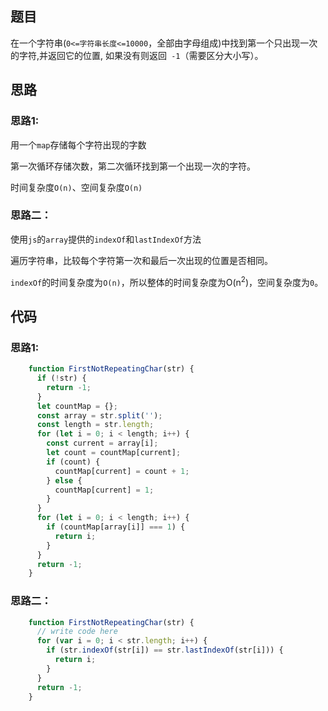 ## 题目

在一个字符串(`0<=字符串长度<=10000`，全部由字母组成)中找到第一个只出现一次的字符,并返回它的位置, 如果没有则返回` -1`（需要区分大小写）。

## 思路

### 思路1:

用一个`map`存储每个字符出现的字数

第一次循环存储次数，第二次循环找到第一个出现一次的字符。

时间复杂度`O(n)`、空间复杂度`O(n)`

### 思路二：

使用`js`的`array`提供的`indexOf`和`lastIndexOf`方法

遍历字符串，比较每个字符第一次和最后一次出现的位置是否相同。

`indexOf`的时间复杂度为`O(n)`，所以整体的时间复杂度为O(n<sup>2</sup>)，空间复杂度为`0`。

## 代码

### 思路1:
```js
    function FirstNotRepeatingChar(str) {
      if (!str) {
        return -1;
      }
      let countMap = {};
      const array = str.split('');
      const length = str.length;
      for (let i = 0; i < length; i++) {
        const current = array[i];
        let count = countMap[current];
        if (count) {
          countMap[current] = count + 1;
        } else {
          countMap[current] = 1;
        }
      }
      for (let i = 0; i < length; i++) {
        if (countMap[array[i]] === 1) {
          return i;
        }
      }
      return -1;
    }
```

### 思路二：
```js
    function FirstNotRepeatingChar(str) {
      // write code here
      for (var i = 0; i < str.length; i++) {
        if (str.indexOf(str[i]) == str.lastIndexOf(str[i])) {
          return i;
        }
      }
      return -1;
    }
```
